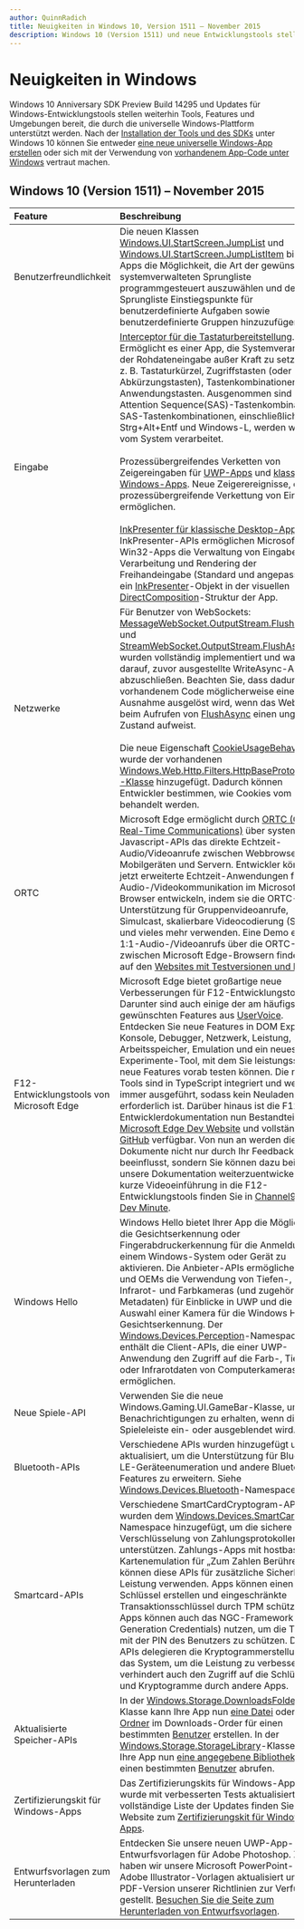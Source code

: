 ```yaml
---
author: QuinnRadich
title: Neuigkeiten in Windows 10, Version 1511 – November 2015
description: Windows 10 (Version 1511) und neue Entwicklungstools stellen Werkzeuge, Features und Umgebungen zur Verfügung, die durch die neue universelle Windows-Plattform unterstützt werden.
---
```


# Neuigkeiten in Windows

Windows 10 Anniversary SDK Preview Build 14295 und Updates für Windows-Entwicklungstools stellen weiterhin Tools, Features und Umgebungen bereit, die durch die universelle Windows-Plattform unterstützt werden. Nach der [Installation der Tools und des SDKs](https://developer.microsoft.com/en-us/windows/downloads#_blank) unter Windows 10 können Sie entweder [eine neue universelle Windows-App erstellen](https://msdn.microsoft.com/library/windows/apps/bg124288) oder sich mit der Verwendung von [vorhandenem App-Code unter Windows](https://msdn.microsoft.com/library/windows/apps/mt238321) vertraut machen.

## Windows 10 (Version 1511) – November 2015

Feature | Beschreibung
 :---- | :----
 Benutzerfreundlichkeit | Die neuen Klassen [Windows.UI.StartScreen.JumpList](https://msdn.microsoft.com/library/windows/apps/windows.ui.startscreen.aspx) und [Windows.UI.StartScreen.JumpListItem](https://msdn.microsoft.com/library/windows/apps/windows.ui.startscreen.aspx) bieten Apps die Möglichkeit, die Art der gewünschten systemverwalteten Sprungliste programmgesteuert auszuwählen und der Sprungliste Einstiegspunkte für benutzerdefinierte Aufgaben sowie benutzerdefinierte Gruppen hinzuzufügen.
 Eingabe | [Interceptor für die Tastaturbereitstellung](https://msdn.microsoft.com/library/windows/apps/windows.ui.input.keyboarddeliveryinterceptor.aspx). Ermöglicht es einer App, die Systemverarbeitung der Rohdateneingabe außer Kraft zu setzen – z. B. Tastaturkürzel, Zugriffstasten (oder Abkürzungstasten), Tastenkombinationen und Anwendungstasten. Ausgenommen sind Secure Attention Sequence(SAS)-Tastenkombinationen. SAS-Tastenkombinationen, einschließlich Strg+Alt+Entf und Windows-L, werden weiterhin vom System verarbeitet. <br /><br />Prozessübergreifendes Verketten von Zeigereingaben für [UWP-Apps](https://msdn.microsoft.com/library/windows/apps/windows.ui.core.corewindow.aspx) und [klassische Windows-Apps](https://msdn.microsoft.com/library/windows/desktop/hh454903(v=vs.85).aspx). Neue Zeigerereignisse, die eine prozessübergreifende Verkettung von Eingaben ermöglichen. <br /><br />[InkPresenter für klassische Desktop-Apps](https://msdn.microsoft.com/library/windows/desktop/mt622165(v=vs.85).aspx). Die InkPresenter-APIs ermöglichen Microsoft Win32-Apps die Verwaltung von Eingabe, Verarbeitung und Rendering der Freihandeingabe (Standard und angepasst) über ein [InkPresenter](https://msdn.microsoft.com/library/windows/desktop/windows.ui.input.inking.inkpresenter.aspx)-Objekt in der visuellen [DirectComposition](https://msdn.microsoft.com/library/windows/desktop/hh437371(v=vs.85).aspx)-Struktur der App.
Netzwerke | Für Benutzer von WebSockets: [MessageWebSocket.OutputStream.FlushAsync](https://msdn.microsoft.com/library/windows/apps/windows.storage.streams.datawriter.flushasync.aspx) und [StreamWebSocket.OutputStream.FlushAsync](https://msdn.microsoft.com/library/windows/apps/windows.storage.streams.datawriter.flushasync.aspx) wurden vollständig implementiert und warten darauf, zuvor ausgestellte WriteAsync-Aufrufe abzuschließen. Beachten Sie, dass dadurch in vorhandenem Code möglicherweise eine Ausnahme ausgelöst wird, wenn das WebSocket beim Aufrufen von [FlushAsync](https://msdn.microsoft.com/library/windows/apps/windows.storage.streams.datawriter.flushasync.aspx) einen ungültigen Zustand aufweist. <br /><br />Die neue Eigenschaft [CookieUsageBehavior](https://msdn.microsoft.com/library/windows/apps/windows.web.http.filters.httpbaseprotocolfilter.aspx) wurde der vorhandenen [Windows.Web.Http.Filters.HttpBaseProtocolFilter -Klasse](https://msdn.microsoft.com/library/windows/apps/windows.web.http.filters.httpbaseprotocolfilter.aspx) hinzugefügt. Dadurch können Entwickler bestimmen, wie Cookies vom System behandelt werden.
ORTC | Microsoft Edge ermöglicht durch [ORTC (Object Real-Time Communications)](https://msdn.microsoft.com/library/mt433097(v=vs.85).aspx) über systemeigene Javascript-APIs das direkte Echtzeit-Audio/Videoanrufe zwischen Webbrowsern, Mobilgeräten und Servern. Entwickler können jetzt erweiterte Echtzeit-Anwendungen für die Audio-/Videokommunikation im Microsoft Edge-Browser entwickeln, indem sie die ORTC-API mit Unterstützung für Gruppenvideoanrufe, Simulcast, skalierbare Videocodierung (SVC) und vieles mehr verwenden. Eine Demo eines 1:1-Audio-/Videoanrufs über die ORTC-API zwischen Microsoft Edge-Browsern finden Sie auf den [Websites mit Testversionen und Demos](https://developer.microsoft.com/en-us/microsoft-edge/testdrive/demos/ortcdemo/).
F12-Entwicklungstools von Microsoft Edge | Microsoft Edge bietet großartige neue Verbesserungen für F12-Entwicklungstools. Darunter sind auch einige der am häufigsten gewünschten Features aus [UserVoice](https://wpdev.uservoice.com/forums/257854-microsoft-edge-developer). Entdecken Sie neue Features in DOM Explorer, Konsole, Debugger, Netzwerk, Leistung, Arbeitsspeicher, Emulation und ein neues Experimente-Tool, mit dem Sie leistungsstarke neue Features vorab testen können. Die neuen Tools sind in TypeScript integriert und werden immer ausgeführt, sodass kein Neuladen erforderlich ist. Darüber hinaus ist die F12-Tools Entwicklerdokumentation nun Bestandteil der [Microsoft Edge Dev Website](https://developer.microsoft.com/en-us/microsoft-edge/) und vollständig auf [GitHub](https://github.com/MicrosoftEdge/MicrosoftEdge-Documentation) verfügbar. Von nun an werden die Dokumente nicht nur durch Ihr Feedback beeinflusst, sondern Sie können dazu beitragen, unsere Dokumentation weiterzuentwickeln. Eine kurze Videoeinführung in die F12-Entwicklungstools finden Sie in [Channel9s One Dev Minute](https://channel9.msdn.com/Blogs/One-Dev-Minute/Microsoft-Edge-F12-tools).
Windows Hello | Windows Hello bietet Ihrer App die Möglichkeit, die Gesichtserkennung oder Fingerabdruckerkennung für die Anmeldung bei einem Windows-System oder Gerät zu aktivieren. Die Anbieter-APIs ermöglichen IHVs und OEMs die Verwendung von Tiefen-, Infrarot- und Farbkameras (und zugehörigen Metadaten) für Einblicke in UWP und die Auswahl einer Kamera für die Windows Hello-Gesichtserkennung. Der [Windows.Devices.Perception](https://msdn.microsoft.com/library/windows/apps/windows.devices.perception.aspx)-Namespace enthält die Client-APIs, die einer UWP-Anwendung den Zugriff auf die Farb-, Tiefe- oder Infrarotdaten von Computerkameras ermöglichen.
Neue Spiele-API | Verwenden Sie die neue Windows.Gaming.UI.GameBar-Klasse, um Benachrichtigungen zu erhalten, wenn die Spieleleiste ein- oder ausgeblendet wird.
Bluetooth-APIs | Verschiedene APIs wurden hinzugefügt und aktualisiert, um die Unterstützung für Bluetooth LE-Geräteenumeration und andere Bluetooth-Features zu erweitern. Siehe [Windows.Devices.Bluetooth](https://msdn.microsoft.com/library/windows/apps/windows.devices.bluetooth.aspx)-Namespace.
Smartcard-APIs | Verschiedene SmartCardCryptogram-APIs wurden dem [Windows.Devices.SmartCards](https://msdn.microsoft.com/library/windows/apps/windows.devices.smartcards.aspx)-Namespace hinzugefügt, um die sichere Verschlüsselung von Zahlungsprotokollen zu unterstützen. Zahlungs-Apps mit hostbasierter Kartenemulation für „Zum Zahlen Berühren“ können diese APIs für zusätzliche Sicherheit und Leistung verwenden. Apps können einen Schlüssel erstellen und eingeschränkte Transaktionsschlüssel durch TPM schützen. Apps können auch das NGC-Framework (Next Generation Credentials) nutzen, um die Tasten mit der PIN des Benutzers zu schützen. Diese APIs delegieren die Kryptogrammerstellung an das System, um die Leistung zu verbessern. Dies verhindert auch den Zugriff auf die Schlüssel und Kryptogramme durch andere Apps.
Aktualisierte Speicher-APIs | In der [Windows.Storage.DownloadsFolder](https://msdn.microsoft.com/library/windows/apps/windows.storage.downloadsfolder.aspx)-Klasse kann Ihre App nun [eine Datei](https://msdn.microsoft.com/library/windows/apps/windows.storage.downloadsfolder.createfileforuserasync.aspx) oder [einen Ordner](https://msdn.microsoft.com/library/windows/apps/windows.storage.downloadsfolder.createfolderforuserasync.aspx) im Downloads-Order für einen bestimmten [Benutzer](https://msdn.microsoft.com/library/windows/apps/windows.system.user.aspx) erstellen. In der [Windows.Storage.StorageLibrary](https://msdn.microsoft.com/library/windows/apps/windows.storage.storagelibrary.aspx)-Klasse kann Ihre App nun [eine angegebene Bibliothek](https://msdn.microsoft.com/library/windows/apps/windows.storage.storagelibrary.getlibraryforuserasync.aspx) für einen bestimmten [Benutzer](https://msdn.microsoft.com/library/windows/apps/windows.system.user.aspx) abrufen.
Zertifizierungskit für Windows-Apps | Das Zertifizierungskits für Windows-Apps wurde mit verbesserten Tests aktualisiert. Eine vollständige Liste der Updates finden Sie auf der Website zum [Zertifizierungskit für Windows-Apps](https://developer.microsoft.com/en-us/windows/develop/app-certification-kit).
Entwurfsvorlagen zum Herunterladen | Entdecken Sie unsere neuen UWP-App-Entwurfsvorlagen für Adobe Photoshop. Zudem haben wir unsere Microsoft PowerPoint- und Adobe Illustrator-Vorlagen aktualisiert und eine PDF-Version unserer Richtlinien zur Verfügung gestellt. [Besuchen Sie die Seite zum Herunterladen von Entwurfsvorlagen](https://developer.microsoft.com/en-us/windows/design/assets).


<!--HONumber=Jun16_HO3-->



